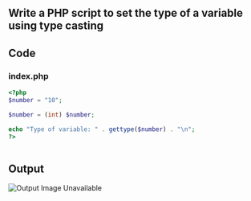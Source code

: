 ## Write a PHP script to set the type of a variable using type casting


## Code

### index.php


```php
<?php
$number = "10";

$number = (int) $number;

echo "Type of variable: " . gettype($number) . "\n";
?>



```

## Output

![Output Image Unavailable](1.jpg)